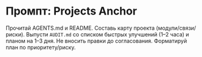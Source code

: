 # Промпт: Projects Anchor

Прочитай AGENTS.md и README. Составь карту проекта (модули/связи/риски). Выпусти `AUDIT.md` со списком быстрых улучшений (1–2 часа) и планом на 1–3 дня. Не вносить правки до согласования. Форматируй план по приоритету/риску.
